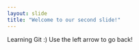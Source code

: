 ```yaml
---
layout: slide
title: "Welcome to our second slide!"
---
```

Learning Git :)
Use the left arrow to go back!
